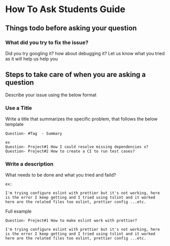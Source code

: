 # How To Ask Students Guide

## Things todo before asking your question
### What did you try to fix the issue?
Did you try googling it? how about debugging it?
Let us know what you tried as it will help us help you

## Steps to take care of when you are asking a question
Describe your issue using the below format 
### Use a Title
Write a title that summarizes the specific problem, that follows the below template
```
Question- #Tag  - Summary
```

```
ex
Question- Project#1 How I could resolve missing dependencies x?
Question- Project#2 How to create a CI to run test cases?
```
### Write a description
What needs to be done and what you tried and faild?
```
ex:

I'm trying configure eslint with prettier but it's not working, here is the error I keep getting and I tried using tslint and it worked here are the related files too eslint, prettier config ...etc.
```


Full example
```
Question- Project#1 How to make eslint work with prettier?

I'm trying configure eslint with prettier but it's not working, here is the error I keep getting and I tried using tslint and it worked here are the related files too eslint, prettier config ...etc.

```